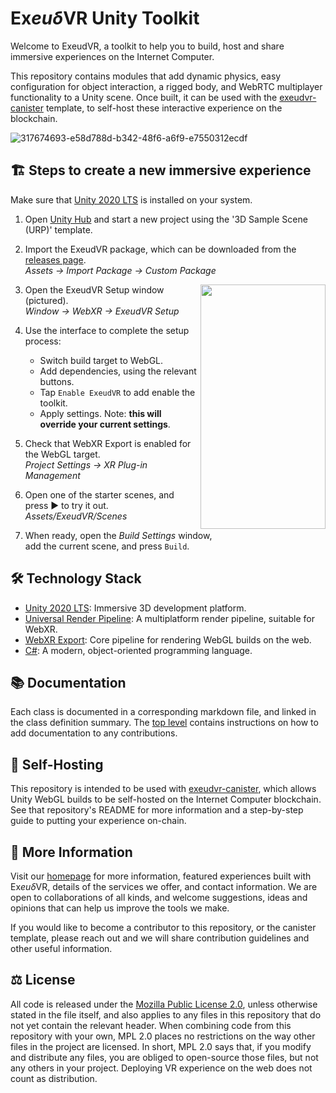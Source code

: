 # Ex*euδ*VR Unity Toolkit 

Welcome to ExeudVR, a toolkit to help you to build, host and share immersive experiences on the Internet Computer.

This repository contains modules that add dynamic physics, easy configuration for object interaction, a rigged body, and WebRTC multiplayer functionality to a Unity scene. Once built, it can be used with the [exeudvr-canister](https://github.com/willguest/exeudvr-canister) template, to self-host these interactive experience on the blockchain.

![317674693-e58d788d-b342-48f6-a6f9-e7550312ecdf](https://github.com/user-attachments/assets/b32d8473-7156-4d29-889f-b8266fd54508)

## 🏗️ Steps to create a new immersive experience

Make sure that [Unity 2020 LTS](https://unity.com/releases/editor/whats-new/2020.3.48#installs) is installed on your system.

1) Open [Unity Hub](https://unity.com/download) and start a new project using the '3D Sample Scene (URP)' template.

2) Import the ExeudVR package, which can be downloaded from the [releases page](https://github.com/willguest/ExeudVR/releases). <br>
*Assets → Import Package → Custom Package*

<img src="https://github.com/user-attachments/assets/4dbeb966-147e-4033-82f0-83a32faad2a3" align="right" width="200px" height="391px"/>

3) Open the ExeudVR Setup window (pictured).<br>
*Window → WebXR → ExeudVR Setup*

4) Use the interface to complete the setup process: <br>
   - Switch build target to WebGL.
   - Add dependencies, using the relevant buttons.
   - Tap `Enable ExeudVR` to add enable the toolkit.
   - Apply settings. Note: **this will override your current settings**.

5) Check that WebXR Export is enabled for the WebGL target. <br>
*Project Settings → XR Plug-in Management*

6) Open one of the starter scenes, and press ▶️ to try it out. <br>
*Assets/ExeudVR/Scenes*

7) When ready, open the *Build Settings* window, <br>
add the current scene, and press `Build`.


## 🛠️ Technology Stack
- [Unity 2020 LTS](https://unity.com/releases/programmer-features/2020-lts-tier2-features): Immersive 3D development platform.
- [Universal Render Pipeline](https://unity.com/srp/universal-render-pipeline): A multiplatform render pipeline, suitable for WebXR.
- [WebXR Export](https://github.com/De-Panther/unity-webxr-export/): Core pipeline for rendering WebGL builds on the web.
- [C#](https://learn.microsoft.com/en-us/dotnet/csharp/): A modern, object-oriented programming language.


## 📚 Documentation

Each class is documented in a corresponding markdown file, and linked in the class definition summary. The [top level](https://github.com/Exeud/ExeudVR/tree/develop/Documentation) contains instructions on how to add documentation to any contributions.


## 👑 Self-Hosting

This repository is intended to be used with [exeudvr-canister](https://github.com/willguest/exeudvr-canister), which allows Unity WebGL builds to be self-hosted on the Internet Computer blockchain. See that repository's README for more information and a step-by-step guide to putting your experience on-chain.


## 👀 More Information

Visit our [homepage](https://exeud.com) for more information, featured experiences built with Ex*euδ*VR, details of the services we offer, and contact information. We are open to collaborations of all kinds, and welcome suggestions, ideas and opinions that can help us improve the tools we make.

If you would like to become a contributor to this repository, or the canister template, please reach out and we will share contribution guidelines and other useful information.


## ⚖️ License

All code is released under the [Mozilla Public License 2.0](https://www.mozilla.org/en-US/MPL/2.0/FAQ/), unless otherwise stated in the file itself, and also applies to any files in this repository that do not yet contain the relevant header. When combining code from this repository with your own, MPL 2.0 places no restrictions on the way other files in the project are licensed. In short, MPL 2.0 says that, if you modify and distribute any files, you are obliged to open-source those files, but not any others in your project. Deploying VR experience on the web does not count as distribution.
